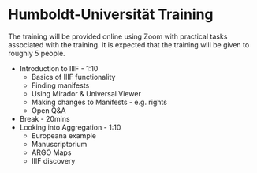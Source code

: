 # Humboldt-Universität Training

The training will be provided online using Zoom with practical tasks associated with the training. It is expected that the training will be given to roughly 5 people. 

 * Introduction to IIIF - 1:10
   * Basics of IIIF functionality
   * Finding manifests 
   * Using Mirador & Universal Viewer
   * Making changes to Manifests - e.g. rights 
   * Open Q&A
 * Break - 20mins
 * Looking into Aggregation - 1:10
   * Europeana example
   * Manuscriptorium 
   * ARGO Maps
   * IIIF discovery
